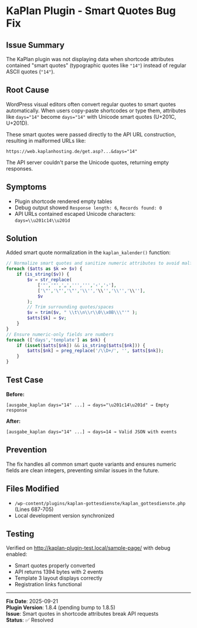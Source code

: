 # KaPlan Plugin - Smart Quotes Bug Fix

## Issue Summary
The KaPlan plugin was not displaying data when shortcode attributes contained "smart quotes" (typographic quotes like `"14"`) instead of regular ASCII quotes (`"14"`).

## Root Cause
WordPress visual editors often convert regular quotes to smart quotes automatically. When users copy-paste shortcodes or type them, attributes like `days="14"` become `days="14"` with Unicode smart quotes (U+201C, U+201D).

These smart quotes were passed directly to the API URL construction, resulting in malformed URLs like:
```
https://web.kaplanhosting.de/get.asp?...&days="14"
```

The API server couldn't parse the Unicode quotes, returning empty responses.

## Symptoms
- Plugin shortcode rendered empty tables
- Debug output showed `Response length: 6`, `Records found: 0`
- API URLs contained escaped Unicode characters: `days=\\u201c14\\u201d`

## Solution
Added smart quote normalization in the `kaplan_kalender()` function:

```php
// Normalize smart quotes and sanitize numeric attributes to avoid malformed URLs
foreach ($atts as $k => $v) {
    if (is_string($v)) {
        $v = str_replace(
            ['"','"','„',''',''','‹','›'],
            ['\"','\"','\"','\\'','\\'','\\'','\\''],
            $v
        );
        // Trim surrounding quotes/spaces
        $v = trim($v, " \\t\\n\\r\\0\\x0B\\\"'" );
        $atts[$k] = $v;
    }
}
// Ensure numeric-only fields are numbers
foreach (['days','template'] as $nk) {
    if (isset($atts[$nk]) && is_string($atts[$nk])) {
        $atts[$nk] = preg_replace('/\\D+/', '', $atts[$nk]);
    }
}
```

## Test Case
**Before:**
```
[ausgabe_kaplan days="14" ...] → days="\u201c14\u201d" → Empty response
```

**After:**
```
[ausgabe_kaplan days="14" ...] → days=14 → Valid JSON with events
```

## Prevention
The fix handles all common smart quote variants and ensures numeric fields are clean integers, preventing similar issues in the future.

## Files Modified
- `/wp-content/plugins/kaplan-gottesdienste/kaplan_gottesdienste.php` (Lines 687-705)
- Local development version synchronized

## Testing
Verified on http://kaplan-plugin-test.local/sample-page/ with debug enabled:
- Smart quotes properly converted
- API returns 1394 bytes with 2 events
- Template 3 layout displays correctly
- Registration links functional

---
**Fix Date**: 2025-09-21  
**Plugin Version**: 1.8.4 (pending bump to 1.8.5)  
**Issue**: Smart quotes in shortcode attributes break API requests  
**Status**: ✅ Resolved